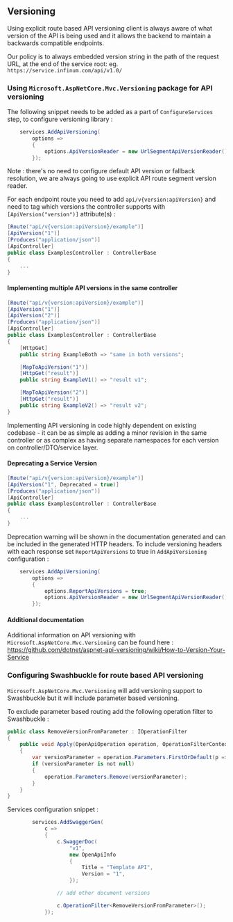 ## Versioning

Using explicit route based API versioning client is always aware of what version of the API is being used and it allows the backend to maintain a backwards compatible endpoints.

Our policy is to always embedded version string in the path of the request URL, at the end of the service root: eg. `https://service.infinum.com/api/v1.0/`

### Using `Microsoft.AspNetCore.Mvc.Versioning` package for API versioning

The following snippet needs to be added as a part of `ConfigureServices` step, to configure versioning library :

```c#
    services.AddApiVersioning(
        options =>
        {
            options.ApiVersionReader = new UrlSegmentApiVersionReader();
        });
```

Note : there's no need to configure default API version or fallback resolution, we are always going to use explicit API route segment version reader.

For each endpoint route you need to add `api/v{version:apiVersion}` and need to tag which versions the controller supports with `[ApiVersion("version")]` attribute(s) :

```C#
[Route("api/v{version:apiVersion}/example")]
[ApiVersion("1")]
[Produces("application/json")]
[ApiController]
public class ExamplesController : ControllerBase
{
    ...
}
```

#### Implementing multiple API versions in the same controller

```C#
[Route("api/v{version:apiVersion}/example")]
[ApiVersion("1")]
[ApiVersion("2")]
[Produces("application/json")]
[ApiController]
public class ExamplesController : ControllerBase
{
    [HttpGet]
    public string ExampleBoth => "same in both versions";

    [MapToApiVersion("1")]
    [HttpGet("result")]
    public string ExampleV1() => "result v1";

    [MapToApiVersion("2")]
    [HttpGet("result")]
    public string ExampleV2() => "result v2";
}
```

Implementing API versioning in code highly dependent on existing codebase - it can be as simple as adding a minor revision in the same controller or as complex as having separate namespaces for each version on controller/DTO/service layer.

#### Deprecating a Service Version

```C#
[Route("api/v{version:apiVersion}/example")]
[ApiVersion("1", Deprecated = true)]
[Produces("application/json")]
[ApiController]
public class ExamplesController : ControllerBase
{
    ...
}
```

Deprecation warning will be shown in the documentation generated and can be included in the generated HTTP headers.
To include versioning headers with each response set `ReportApiVersions` to true in `AddApiVersioning` configuration :

```C#
    services.AddApiVersioning(
        options =>
        {
            options.ReportApiVersions = true;
            options.ApiVersionReader = new UrlSegmentApiVersionReader();
        });
```

#### Additional documentation

Additional information on API versioning with `Microsoft.AspNetCore.Mvc.Versioning` can be found here : https://github.com/dotnet/aspnet-api-versioning/wiki/How-to-Version-Your-Service

### Configuring Swashbuckle for route based API versioning

`Microsoft.AspNetCore.Mvc.Versioning` will add versioning support to Swashbuckle but it will include parameter based versioning.

To exclude parameter based routing add the following operation filter to Swashbuckle :

```c#
public class RemoveVersionFromParameter : IOperationFilter
{
    public void Apply(OpenApiOperation operation, OperationFilterContext context)
    {
        var versionParameter = operation.Parameters.FirstOrDefault(p => p.Name == "version");
        if (versionParameter is not null)
        {
            operation.Parameters.Remove(versionParameter);
        }
    }
}
```

Services configuration snippet :

```c#
        services.AddSwaggerGen(
            c =>
            {
                c.SwaggerDoc(
                    "v1",
                    new OpenApiInfo
                    {
                        Title = "Template API",
                        Version = "1",
                    });

                // add other document versions

                c.OperationFilter<RemoveVersionFromParameter>();
            });
```
